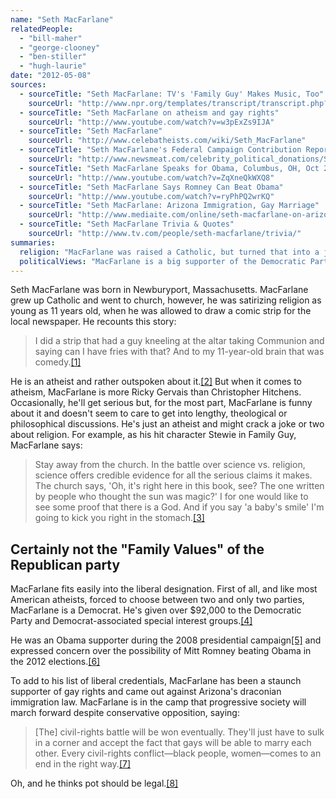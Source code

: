 ```yaml
---
name: "Seth MacFarlane"
relatedPeople:
  - "bill-maher"
  - "george-clooney"
  - "ben-stiller"
  - "hugh-laurie"
date: "2012-05-08"
sources:
  - sourceTitle: "Seth MacFarlane: TV's 'Family Guy' Makes Music, Too"
    sourceUrl: "http://www.npr.org/templates/transcript/transcript.php?storyId=140946967"
  - sourceTitle: "Seth MacFarlane on atheism and gay rights"
    sourceUrl: "http://www.youtube.com/watch?v=w3pExZs9IJA"
  - sourceTitle: "Seth MacFarlane"
    sourceUrl: "http://www.celebatheists.com/wiki/Seth_MacFarlane"
  - sourceTitle: "Seth MacFarlane's Federal Campaign Contribution Report"
    sourceUrl: "http://www.newsmeat.com/celebrity_political_donations/Seth_MacFarlane.php"
  - sourceTitle: "Seth MacFarlane Speaks for Obama, Columbus, OH, Oct 2008"
    sourceUrl: "http://www.youtube.com/watch?v=ZqXneQkWXQ8"
  - sourceTitle: "Seth MacFarlane Says Romney Can Beat Obama"
    sourceUrl: "http://www.youtube.com/watch?v=ryPhPQ2wrKQ"
  - sourceTitle: "Seth MacFarlane: Arizona Immigration, Gay Marriage"
    sourceUrl: "http://www.mediaite.com/online/seth-macfarlane-on-arizonas-immigration-law-gay-marriage-and-todays-culture/"
  - sourceTitle: "Seth MacFarlane Trivia & Quotes"
    sourceUrl: "http://www.tv.com/people/seth-macfarlane/trivia/"
summaries:
  religion: "MacFarlane was raised a Catholic, but turned that into a joke by the time he was 11 years-old. Now, he proudly claims atheism."
  politicalViews: "MacFarlane is a big supporter of the Democratic Party and Obama. And in this case, big means big money. He's a liberal who supports gay marriage, liberal immigration policy, and the legalization of marijuana."
---
```


Seth MacFarlane was born in Newburyport, Massachusetts. MacFarlane grew up Catholic and went to church, however, he was satirizing religion as young as 11 years old, when he was allowed to draw a comic strip for the local newspaper. He recounts this story:

>I did a strip that had a guy kneeling at the altar taking Communion and saying can I have fries with that? And to my 11-year-old brain that was comedy.<a class="source-citation" href="#http%3A%2F%2Fwww.npr.org%2Ftemplates%2Ftranscript%2Ftranscript.php%3FstoryId%3D140946967" title="Seth MacFarlane: TV&apos;s &apos;Family Guy&apos; Makes Music, Too">[1]</a>

He is an atheist and rather outspoken about it.<a class="source-citation" href="#http%3A%2F%2Fwww.youtube.com%2Fwatch%3Fv%3Dw3pExZs9IJA" title="Seth MacFarlane on atheism and gay rights">[2]</a> But when it comes to atheism, MacFarlane is more Ricky Gervais than Christopher Hitchens. Occasionally, he'll get serious but, for the most part, MacFarlane is funny about it and doesn't seem to care to get into lengthy, theological or philosophical discussions. He's just an atheist and might crack a joke or two about religion. For example, as his hit character Stewie in Family Guy, MacFarlane says:

>Stay away from the church. In the battle over science vs. religion, science offers credible evidence for all the serious claims it makes. The church says, 'Oh, it's right here in this book, see? The one written by people who thought the sun was magic?' I for one would like to see some proof that there is a God. And if you say 'a baby's smile' I'm going to kick you right in the stomach.<a class="source-citation" href="#http%3A%2F%2Fwww.celebatheists.com%2Fwiki%2FSeth_MacFarlane" title="Seth MacFarlane">[3]</a>

## Certainly not the "Family Values" of the Republican party

MacFarlane fits easily into the liberal designation. First of all, and like most American atheists, forced to choose between two and only two parties, MacFarlane is a Democrat. He's given over $92,000 to the Democratic Party and Democrat-associated special interest groups.<a class="source-citation" href="#http%3A%2F%2Fwww.newsmeat.com%2Fcelebrity_political_donations%2FSeth_MacFarlane.php" title="Seth MacFarlane&apos;s Federal Campaign Contribution Report">[4]</a>

He was an Obama supporter during the 2008 presidential campaign<a class="source-citation" href="#http%3A%2F%2Fwww.youtube.com%2Fwatch%3Fv%3DZqXneQkWXQ8" title="Seth MacFarlane Speaks for Obama, Columbus, OH, Oct 2008">[5]</a> and expressed concern over the possibility of Mitt Romney beating Obama in the 2012 elections.<a class="source-citation" href="#http%3A%2F%2Fwww.youtube.com%2Fwatch%3Fv%3DryPhPQ2wrKQ" title="Seth MacFarlane Says Romney Can Beat Obama">[6]</a>

To add to his list of liberal credentials, MacFarlane has been a staunch supporter of gay rights and came out against Arizona's draconian immigration law. MacFarlane is in the camp that progressive society will march forward despite conservative opposition, saying:

>[The] civil-rights battle will be won eventually. They'll just have to sulk in a corner and accept the fact that gays will be able to marry each other. Every civil-rights conflict—black people, women—comes to an end in the right way.<a class="source-citation" href="#http%3A%2F%2Fwww.mediaite.com%2Fonline%2Fseth-macfarlane-on-arizonas-immigration-law-gay-marriage-and-todays-culture%2F" title="Seth MacFarlane: Arizona Immigration, Gay Marriage">[7]</a>

Oh, and he thinks pot should be legal.<a class="source-citation" href="#http%3A%2F%2Fwww.tv.com%2Fpeople%2Fseth-macfarlane%2Ftrivia%2F" title="Seth MacFarlane Trivia &amp; Quotes">[8]</a>
